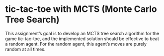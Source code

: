 # tic-tac-toe with MCTS (Monte Carlo Tree Search)
This assignment’s goal is to develop an MCTS tree search algorithm for the game tic-tac-toe, and the implemented solution should be effective to beat a random agent. For the random agent, this agent’s moves are purely random at all times.
